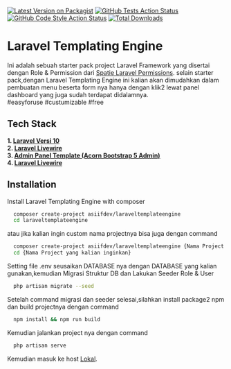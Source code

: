 [![Latest Version on Packagist](https://img.shields.io/packagist/v/asiifdev/laraveltemplateengine.svg?style=flat-square)](https://packagist.org/packages/asiifdev/laraveltemplateengine)
[![GitHub Tests Action Status](https://img.shields.io/github/actions/workflow/status/asiifdev/laraveltemplateengine/run-tests.yml?branch=main&label=tests&style=flat-square)](https://github.com/asiifdev/laraveltemplateengine/actions?query=workflow%3Arun-tests+branch%3Amain)
[![GitHub Code Style Action Status](https://img.shields.io/github/actions/workflow/status/asiifdev/laraveltemplateengine/fix-php-code-style-issues.yml?branch=main&label=code%20style&style=flat-square)](https://github.com/asiifdev/laraveltemplateengine/actions?query=workflow%3A"Fix+PHP+code+style+issues"+branch%3Amain)
[![Total Downloads](https://img.shields.io/packagist/dt/asiifdev/laraveltemplateengine.svg?style=flat-square)](https://packagist.org/packages/asiifdev/laraveltemplateengine)


# Laravel Templating Engine

Ini adalah sebuah starter pack project Laravel Framework yang disertai dengan Role & Permission dari [Spatie Laravel Permissions](https://spatie.be/docs/laravel-permission/v5/introduction). selain starter pack,dengan Laravel Templating Engine ini kalian akan dimudahkan dalam pembuatan menu beserta form nya hanya dengan klik2 lewat panel dashboard yang juga sudah terdapat didalamnya.\
#easyforuse \#custumizable \#free



## Tech Stack

**1. [Laravel Versi 10](https://laravel.com/)** \
**2. [Laravel Livewire](https://laravel-livewire.com/)** \
**3. [Admin Panel Template (Acorn Bootstrap 5 Admin)](https://acorn-html-docs.coloredstrategies.com/Welcome.Introduction.html)**\
**4. [Laravel Livewire](https://laravel-livewire.com/)** 





## Installation

Install Laravel Templating Engine with composer

```bash
  composer create-project asiifdev/laraveltemplateengine
  cd laraveltemplateengine
```

atau jika kalian ingin custom nama projectnya bisa juga dengan command

```bash
  composer create-project asiifdev/laraveltemplateengine {Nama Project yang kalian inginkan}
  cd {Nama Project yang kalian inginkan}
```

Setting file .env seusaikan DATABASE nya dengan DATABASE yang kalian gunakan,kemudian Migrasi Struktur DB dan Lakukan Seeder Role & User
```bash
  php artisan migrate --seed
```
Setelah command migrasi dan seeder selesai,silahkan install package2 npm dan build projectnya dengan command
```bash
  npm install && npm run build
```
Kemudian jalankan project nya dengan command
```bash
  php artisan serve
```

Kemudian masuk ke host [Lokal](http://127.0.0.1:8000).
    